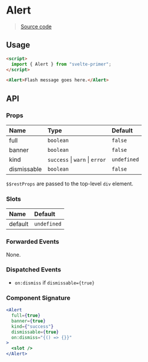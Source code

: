 # Alert

> [Source code](../src/Alert.svelte)

## Usage

```html
<script>
  import { Alert } from "svelte-primer";
</script>

<Alert>Flash message goes here.</Alert>
```

## API

### Props

| Name        | Type                                   | Default     |
| :---------- | :------------------------------------- | :---------- |
| full        | `boolean`                              | `false`     |
| banner      | `boolean`                              | `false`     |
| kind        | `success` &#124; `warn` &#124; `error` | `undefined` |
| dismissable | `boolean`                              | `false`     |

`$$restProps` are passed to the top-level `div` element.

### Slots

| Name    | Default     |
| :------ | :---------- |
| default | `undefined` |

### Forwarded Events

None.

### Dispatched Events

- `on:dismiss` if `dismissable={true}`

### Component Signature

```jsx
<Alert
  full={true}
  banner={true}
  kind={"success"}
  dismissable={true}
  on:dismiss="{() => {}}"
>
  <slot />
</Alert>
```
